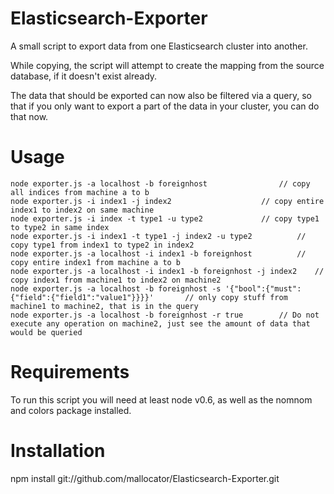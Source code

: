 Elasticsearch-Exporter
======================

A small script to export data from one Elasticsearch cluster into another.

While copying, the script will attempt to create the mapping from the source database, if it doesn't exist already.

The data that should be exported can now also be filtered via a query, so that if you only want to export a part of the data in your cluster, you can do that now.

# Usage

	node exporter.js -a localhost -b foreignhost				// copy all indices from machine a to b
	node exporter.js -i index1 -j index2					// copy entire index1 to index2 on same machine
	node exporter.js -i index -t type1 -u type2				// copy type1 to type2 in same index
	node exporter.js -i index1 -t type1 -j index2 -u type2			// copy type1 from index1 to type2 in index2
	node exporter.js -a localhost -i index1 -b foreignhost			// copy entire index1 from machine a to b
	node exporter.js -a localhost -i index1 -b foreignhost -j index2	// copy index1 from machine1 to index2 on machine2
    node exporter.js -a localhost -b foreignhost -s '{"bool":{"must":{"field":{"field1":"value1"}}}}'       // only copy stuff from machine1 to machine2, that is in the query
    node exporter.js -a localhost -b foreignhost -r true        // Do not execute any operation on machine2, just see the amount of data that would be queried

# Requirements

To run this script you will need at least node v0.6, as well as the nomnom and colors package installed.

# Installation

npm install git://github.com/mallocator/Elasticsearch-Exporter.git
